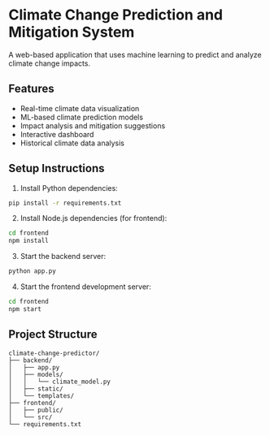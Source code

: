 # Climate Change Prediction and Mitigation System

A web-based application that uses machine learning to predict and analyze climate change impacts.

## Features

- Real-time climate data visualization
- ML-based climate prediction models
- Impact analysis and mitigation suggestions
- Interactive dashboard
- Historical climate data analysis

## Setup Instructions

1. Install Python dependencies:
```bash
pip install -r requirements.txt
```

2. Install Node.js dependencies (for frontend):
```bash
cd frontend
npm install
```

3. Start the backend server:
```bash
python app.py
```

4. Start the frontend development server:
```bash
cd frontend
npm start
```

## Project Structure

```
climate-change-predictor/
├── backend/
│   ├── app.py
│   ├── models/
│   │   └── climate_model.py
│   ├── static/
│   └── templates/
├── frontend/
│   ├── public/
│   └── src/
└── requirements.txt
```
